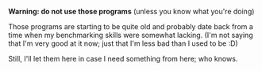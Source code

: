 **Warning: do not use those programs** (unless you know what you're
doing)

Those programs are starting to be quite old and probably date back
from a time when my benchmarking skills were somewhat lacking. (I'm
not saying that I'm very good at it now; just that I'm less bad than I
used to be :D)

Still, I'll let them here in case I need something from here; who knows.
